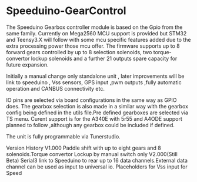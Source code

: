 # Speeduino-GearControl
The Speeduino Gearbox controller module is based on the Gpio from the same family.
Currently on Mega2560 MCU support is provided but STM32 and Teensy3.X will follow with some mcu specific features added due to the extra processing power those mcu offer. 
The firmware supports up to 8 forward gears controlled by up to 8 selection solenoids, two torque-convertor lockup solenoids and a further 21 outputs spare capacity for future expansion.

Initially a manual change only standalone unit , later improvements will be link to speeduino , Vss sensors, GPS input ,pwm outputs ,fully automatic operation and CANBUS connectivity etc.

IO pins are selected via board configurations in the same way as GPIO does. 
The gearbox selection is also made in a similar way with the gearbox config being defined in the utils file.Pre defined gearboxes are selected via TS menu. Curent support is for the A340E with 5r55 and A4ODE support planned to follow ,although any gearbox could be included if defined.

The unit is fully programmable via Tunerstudio.

Version History
V1.000
Paddle shift with up to eight gears and 8 solenoids.Torque convertor Lockup by manual switch only 
V2.000(Still Beta)
Serial3 link to Speeduino to rear up to 16 data channels.External data channel can be used as input to universal io.
Placeholders for Vss input for Speed
